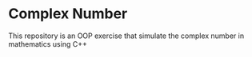 # Complex Number

This repository is an OOP exercise that simulate the complex number in mathematics using C++